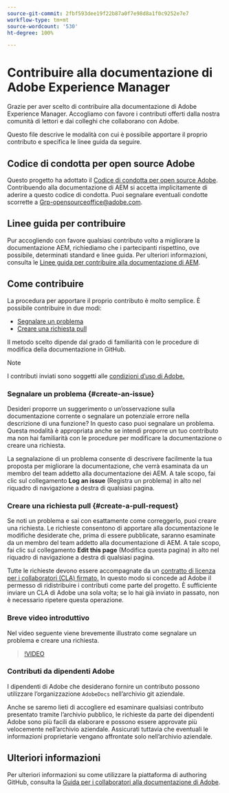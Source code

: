 ```yaml
---
source-git-commit: 2fbf593dee19f22b87a0f7e98d8a1f0c9252e7e7
workflow-type: tm+mt
source-wordcount: '530'
ht-degree: 100%

---
```

# Contribuire alla documentazione di Adobe Experience Manager

Grazie per aver scelto di contribuire alla documentazione di Adobe Experience Manager. Accogliamo con favore i contributi offerti dalla nostra comunità di lettori e dai colleghi che collaborano con Adobe.

Questo file descrive le modalità con cui è possibile apportare il proprio contributo e specifica le linee guida da seguire.

## Codice di condotta per open source Adobe

Questo progetto ha adottato il [Codice di condotta per open source Adobe](code-of-conduct.md). Contribuendo alla documentazione di AEM si accetta implicitamente di aderire a questo codice di condotta. Puoi segnalare eventuali condotte scorrette a [Grp-opensourceoffice@adobe.com](mailto:Grp-opensourceoffice@adobe.com).

## Linee guida per contribuire

Pur accogliendo con favore qualsiasi contributo volto a migliorare la documentazione AEM, richiediamo che i partecipanti rispettino, ove possibile, determinati standard e linee guida. Per ulteriori informazioni, consulta le [Linee guida per contribuire alla documentazione di AEM](guidelines.md).

## Come contribuire

La procedura per apportare il proprio contributo è molto semplice. È possibile contribuire in due modi:

* [Segnalare un problema](#create-an-issue)
* [Creare una richiesta pull](#create-a-pull-request)

Il metodo scelto dipende dal grado di familiarità con le procedure di modifica della documentazione in GitHub.

>[!NOTE]
>
>I contributi inviati sono soggetti alle [condizioni d’uso di Adobe.](https://www.adobe.com/it/legal/terms.html)

### Segnalare un problema {#create-an-issue}

Desideri proporre un suggerimento o un’osservazione sulla documentazione corrente o segnalare un potenziale errore nella descrizione di una funzione? In questo caso puoi segnalare un problema. Questa modalità è appropriata anche se intendi proporre un tuo contributo ma non hai familiarità con le procedure per modificare la documentazione o creare una richiesta.

La segnalazione di un problema consente di descrivere facilmente la tua proposta per migliorare la documentazione, che verrà esaminata da un membro del team addetto alla documentazione dei AEM. A tale scopo, fai clic sul collegamento **Log an issue** (Registra un problema) in alto nel riquadro di navigazione a destra di qualsiasi pagina.

### Creare una richiesta pull {#create-a-pull-request}

Se noti un problema e sai con esattamente come correggerlo, puoi creare una richiesta. Le richieste consentono di apportare alla documentazione le modifiche desiderate che, prima di essere pubblicate, saranno esaminate da un membro del team addetto alla documentazione di AEM. A tale scopo, fai clic sul collegamento **Edit this page** (Modifica questa pagina) in alto nel riquadro di navigazione a destra di qualsiasi pagina.

Tutte le richieste devono essere accompagnate da un [contratto di licenza per i collaboratori (CLA) firmato.](https://opensource.adobe.com/cla.html) In questo modo si concede ad Adobe il permesso di ridistribuire i contributi come parte del progetto. È sufficiente inviare un CLA di Adobe una sola volta; se lo hai già inviato in passato, non è necessario ripetere questa operazione.

### Breve video introduttivo

Nel video seguente viene brevemente illustrato come segnalare un problema e creare una richiesta.

>[!VIDEO](https://video.tv.adobe.com/v/27069)

### Contributi da dipendenti Adobe

I dipendenti di Adobe che desiderano fornire un contributo possono utilizzare l’organizzazione `AdobeDocs` nell’archivio git aziendale.

Anche se saremo lieti di accogliere ed esaminare qualsiasi contributo presentato tramite l’archivio pubblico, le richieste da parte dei dipendenti Adobe sono più facili da elaborare e possono essere approvate più velocemente nell’archivio aziendale. Assicurati tuttavia che eventuali le informazioni proprietarie vengano affrontate solo nell’archivio aziendale.

## Ulteriori informazioni

Per ulteriori informazioni su come utilizzare la piattaforma di authoring GitHub, consulta la [Guida per i collaboratori alla documentazione di Adobe](https://experienceleague.adobe.com/docs/contributor/contributor-guide/introduction.html?lang=it).
